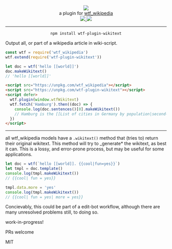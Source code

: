 <div align="center">
  <img src="https://cloud.githubusercontent.com/assets/399657/23590290/ede73772-01aa-11e7-8915-181ef21027bc.png" />

  <div>a plugin for <a href="https://github.com/spencermountain/wtf_wikipedia/">wtf_wikipedia</a></div>
  
  <!-- npm version -->
  <a href="https://npmjs.org/package/wtf-plugin-wikitext">
    <img src="https://img.shields.io/npm/v/wtf-plugin-wikitext.svg?style=flat-square" />
  </a>
  
  <!-- file size -->
  <a href="https://unpkg.com/wtf-plugin-html/builds/wtf-plugin-wikitext.min.js">
    <img src="https://badge-size.herokuapp.com/spencermountain/wtf-plugin-html/master/builds/wtf-plugin-wikitext.min.js" />
  </a>
   <hr/>
</div>

<div align="center">
  <code>npm install wtf-plugin-wikitext</code>
</div>

Output all, or part of a wikipedia article in wiki-script.

```js
const wtf = require('wtf_wikipedia')
wtf.extend(require('wtf-plugin-wikitext'))

let doc = wtf('hello [[world]]')
doc.makeWikitext()
// 'hello [[world]]'
```

```html
<script src="https://unpkg.com/wtf_wikipedia"></script>
<script src="https://unpkg.com/wtf-plugin-wikitext"></script>
<script defer>
  wtf.plugin(window.wtfWikitext)
  wtf.fetch('Hamburg').then((doc) => {
    console.log(doc.sentences()[0].makeWikitext())
    // Hamburg is the [[List of cities in Germany by population|second-largest city]] in Germany after [[Berlin]]
  })
</script>
```

---

all wtf_wikipedia models have a `.wikitext()` method that (tries to) return their original wikitext.
This method will try to \_generate\* the wikitext, as best it can. This is a lossy, and error-prone process, but may be useful for some applications.

```js
let doc = wtf(`hello [[world]]. {{cool|fun=yes}}`)
let tmpl = doc.template()
console.log(tmpl.makeWikitext())
// {{cool| fun = yes}}

tmpl.data.more = 'yes'
console.log(tmpl.makeWikitext())
// {{cool| fun = yes| more = yes}}
```

Concievably, this could be part of a edit-bot workflow, although there are many unresolved problems still, to doing so.

work-in-progress!

PRs welcome

MIT
